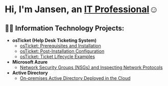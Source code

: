 <h1>Hi, I'm Jansen, an <a href=https://linkedin.com/in/jansen-gullifer-354865311/>IT Professional</a>☺</h1>

<h2>👨‍💻 Information Technology Projects:</h2>

- <b>osTicket (Help Desk Ticketing System)</b>
  - [osTicket: Prerequisites and Installation](https://github.com/Jansen-Gullifer/Osticket-prerequisites)
  - [osTicket: Post-Installation Configuration](https://github.com/Jansen-Gullifer/OSticket-Configuration-)
  - [osTicket: Ticket Lifecycle Examples](https://github.com/Jansen-Gullifer/OSticket-Lifecycle-Examples)
- <b>Microsoft Azure</b>
  - [Network Security Groups (NSGs) and Inspecting Network Protocols](https://github.com/Jansen-Gullifer/Azure-Network-Protocol)
- <b>Active Directory </b>
  - [On-premises Active Directory Deployed in the Cloud](https://github.com/Jansen-Gullifer/Deploying-Active-Directory)
